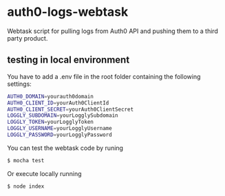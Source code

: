# auth0-logs-webtask
Webtask script for pulling logs from Auth0 API and pushing them to a third party product.

## testing in local environment
You have to add a .env file in the root folder containing the following settings:
```sh
AUTH0_DOMAIN=yourauth0domain
AUTH0_CLIENT_ID=yourAuth0ClientId
AUTH0_CLIENT_SECRET=yourAuth0ClientSecret
LOGGLY_SUBDOMAIN=yourLogglySubdomain
LOGGLY_TOKEN=yourLogglyToken
LOGGLY_USERNAME=yourLogglyUsername
LOGGLY_PASSWORD=yourLogglyPassword
```
You can test the webtask code by runing 
```sh
$ mocha test
```
Or execute locally running
```sh
$ node index
```
